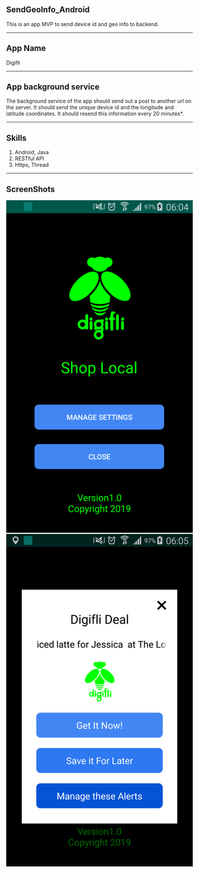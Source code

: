 ## SendGeoInfo_Android
This is an app MVP to send device id and geo info to backend.

---

## App Name
Digifli

---

## App background service

The background service of the app should send out a post to another url on
the server. It should send the unique device id and the longitude and latitude
coordinates. It should resend this information every 20 minutes*.

---

## Skills

1. Android, Java
2. RESTful API
3. Https, Thread

---

## ScreenShots

<div align="center" style="float: left">
    <img src="screenshots/screenshot_1.png" alt="Screenshot1" />
    <img src="screenshots/screenshot_2.png" alt="Screenshot2" />
</div>


